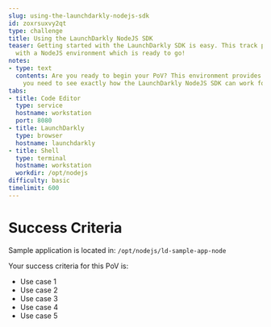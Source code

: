 ```yaml
---
slug: using-the-launchdarkly-nodejs-sdk
id: zoxrsuxvy2qt
type: challenge
title: Using the LaunchDarkly NodeJS SDK
teaser: Getting started with the LaunchDarkly SDK is easy. This track provides you
  with a NodeJS environment which is ready to go!
notes:
- type: text
  contents: Are you ready to begin your PoV? This environment provides you with everything
    you need to see exactly how the LaunchDarkly NodeJS SDK can work for you.
tabs:
- title: Code Editor
  type: service
  hostname: workstation
  port: 8080
- title: LaunchDarkly
  type: browser
  hostname: launchdarkly
- title: Shell
  type: terminal
  hostname: workstation
  workdir: /opt/nodejs
difficulty: basic
timelimit: 600
---
```

# Success Criteria

Sample application is located in:
`/opt/nodejs/ld-sample-app-node`

Your success criteria for this PoV is:
* Use case 1
* Use case 2
* Use case 3
* Use case 4
* Use case 5
